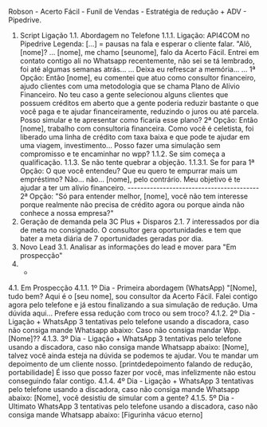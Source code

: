 Robson - Acerto Fácil - Funil de Vendas - Estratégia de redução + ADV - Pipedrive.
1. Script Ligação
1.1. Abordagem no Telefone
1.1.1. Ligação: API4COM no Pipedrive Legenda: [...] = pausas na fala e esperar o cliente falar.
"Alô, [nome]? ... [nome], me chamo [seunome], falo da Acerto Fácil. Entrei em contato contigo ali
no Whatsapp recentemente, não sei se tá lembrado, foi até algumas semanas atrás... ... Deixa eu
refrescar a memória... ... 1ª Opção: Então [nome], eu comentei que atuo como consultor financeiro,
ajudo clientes com uma metodologia que se chama Plano de Alívio Financeiro. No teu caso a
gente selecionou alguns clientes que possuem créditos em aberto que a gente poderia reduzir
bastante o que você paga e te ajudar financeiramente, reduzindo o juros ou até parcela. Posso
simular e te apresentar como ficaria esse plano? 2ª Opção: Então [nome], trabalho com consultoria
financeira. Como você é celetista, foi liberado uma linha de crédito com taxa baixa e que pode te
ajudar em uma viagem, investimento... Posso fazer uma simulação sem compromisso e te
encaminhar no wpp?
1.1.2. Se sim começa a qualificação.
1.1.3. Se não tente quebrar a objeção.
1.1.3.1. Se for para 1ª Opção: O que você entendeu? Que eu quero te empurrar mais um
empréstimo? Não... não... [nome], pelo contrário. Meu objetivo é te ajudar a ter um alívio
financeiro. ----------------------------------------- 2ª Opção: "Só para entender melhor, [nome], você
não tem interesse porque realmente não precisa de crédito agora ou porque ainda não conhece
a nossa empresa?"
2. Geração de demanda pela 3C Plus + Disparos
2.1. 7 interessados por dia de meta no consignado. O consultor gera oportunidades e tem que bater a
meta diária de 7 oportunidades geradas por dia.
3. Novo Lead
3.1. Analisar as informações do lead e mover para "Em prospecção"
4. -
4.1. Em Prospecção
4.1.1. 1º Dia - Primeira abordagem (WhatsApp) "[Nome], tudo bem? Aqui é o [seu nome], sou
consultor da Acerto Fácil. Falei contigo agora pelo telefone e já estou finalizando a sua simulação
de redução. Uma dúvida aqui... Prefere essa redução com troco ou sem troco?
4.1.2. 2º Dia - Ligação + WhatsApp 3 tentativas pelo telefone usando a discadora, caso não
consiga mande Whatsapp abaixo: Caso não consiga mandar Wpp. [Nome]??
4.1.3. 3º Dia - Ligação + WhatsApp 3 tentativas pelo telefone usando a discadora, caso não
consiga mande Whatsapp abaixo: [Nome], talvez você ainda esteja na dúvida se podemos te
ajudar. Vou te mandar um depoimento de um cliente nosso. [printdedepoimento falando de
redução, portabilidade] É isso que posso fazer por você, mas infelizmente não estou conseguindo
falar contigo.
4.1.4. 4º Dia - Ligação + WhatsApp 3 tentativas pelo telefone usando a discadora, caso não
consiga mande Whatsapp abaixo: [Nome], você desistiu de simular com a gente?
4.1.5. 5º Dia - Ultimato WhatsApp 3 tentativas pelo telefone usando a discadora, caso não consiga
mande Whatsapp abaixo: [Figurinha vácuo eterno]